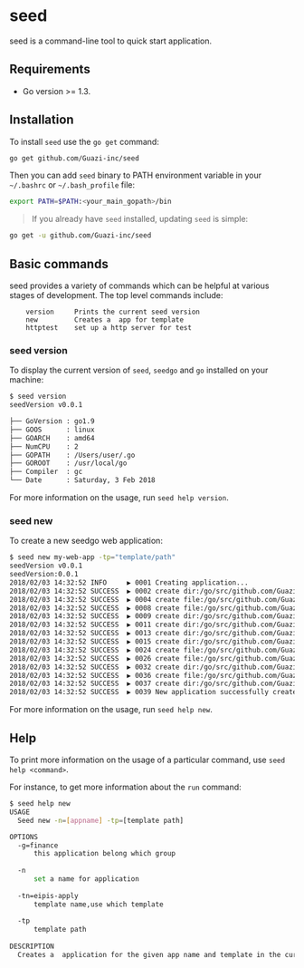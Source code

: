 seed
===

seed is a command-line tool to quick start  application.

## Requirements

- Go version >= 1.3.

## Installation

To install `seed` use the `go get` command:

```bash
go get github.com/Guazi-inc/seed
```

Then you can add `seed` binary to PATH environment variable in your `~/.bashrc` or `~/.bash_profile` file:

```bash
export PATH=$PATH:<your_main_gopath>/bin
```

> If you already have `seed` installed, updating `seed` is simple:

```bash
go get -u github.com/Guazi-inc/seed
```

## Basic commands

seed provides a variety of commands which can be helpful at various stages of development. The top level commands include:

```
    version     Prints the current seed version
    new         Creates a  app for template
    httptest    set up a http server for test

```

### seed version

To display the current version of `seed`, `seedgo` and `go` installed on your machine:

```bash
$ seed version
seedVersion v0.0.1

├── GoVersion : go1.9
├── GOOS      : linux
├── GOARCH    : amd64
├── NumCPU    : 2
├── GOPATH    : /Users/user/.go
├── GOROOT    : /usr/local/go
├── Compiler  : gc
└── Date      : Saturday, 3 Feb 2018
```
For more information on the usage, run `seed help version`.

### seed new

To create a new seedgo web application:

```bash
$ seed new my-web-app -tp="template/path"
seedVersion v0.0.1
seedVersion:0.0.1
2018/02/03 14:32:52 INFO     ▶ 0001 Creating application...
2018/02/03 14:32:52 SUCCESS  ▶ 0002 create dir:/go/src/github.com/Guazi-inc/seed/explame/
2018/02/03 14:32:52 SUCCESS  ▶ 0004 create file:/go/src/github.com/Guazi-inc/seed/explame/.gitgnore
2018/02/03 14:32:52 SUCCESS  ▶ 0008 create file:/go/src/github.com/Guazi-inc/seed/explame/README.md
2018/02/03 14:32:52 SUCCESS  ▶ 0009 create dir:/go/src/github.com/Guazi-inc/seed/explame/cmd/consumer/
2018/02/03 14:32:52 SUCCESS  ▶ 0011 create dir:/go/src/github.com/Guazi-inc/seed/explame/cmd/grpcserver/
2018/02/03 14:32:52 SUCCESS  ▶ 0013 create dir:/go/src/github.com/Guazi-inc/seed/explame/cmd/grpcweb/
2018/02/03 14:32:52 SUCCESS  ▶ 0015 create dir:/go/src/github.com/Guazi-inc/seed/explame/databases/
2018/02/03 14:32:52 SUCCESS  ▶ 0024 create file:/go/src/github.com/Guazi-inc/seed/explame/gip.yml
2018/02/03 14:32:52 SUCCESS  ▶ 0026 create file:/go/src/github.com/Guazi-inc/seed/explame/gometalinter.json
2018/02/03 14:32:52 SUCCESS  ▶ 0032 create dir:/go/src/github.com/Guazi-inc/seed/explame/model/
2018/02/03 14:32:52 SUCCESS  ▶ 0036 create file:/go/src/github.com/Guazi-inc/seed/explame/requirements.txt
2018/02/03 14:32:52 SUCCESS  ▶ 0037 create dir:/go/src/github.com/Guazi-inc/seed/explame/service/
2018/02/03 14:32:52 SUCCESS  ▶ 0039 New application successfully created!

```

For more information on the usage, run `seed help new`.

## Help

To print more information on the usage of a particular command, use `seed help <command>`.

For instance, to get more information about the `run` command:

```bash
$ seed help new
USAGE
  Seed new -n=[appname] -tp=[template path]

OPTIONS
  -g=finance
      this application belong which group
  
  -n
      set a name for application
  
  -tn=eipis-apply
      template name,use which template
  
  -tp
      template path
  
DESCRIPTION
  Creates a  application for the given app name and template in the current directory.
```